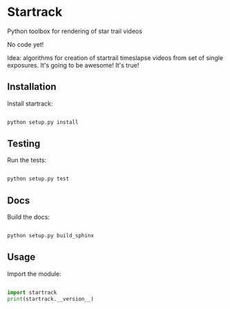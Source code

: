 # Startrack
Python toolbox for rendering of star trail videos

No code yet!

Idea: algorithms for creation of startrail timeslapse videos from set of single exposures. It's going to be awesome! It's true!

## Installation
Install startrack:

```bash

python setup.py install
```


## Testing
Run the tests:

```bash

python setup.py test
```

## Docs
Build the docs:
```bash

python setup.py build_sphinx
```


## Usage
Import the module:

```python

import startrack
print(startrack.__version__)
```

